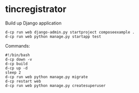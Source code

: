 # tincregistrator


Build up Django application
```
d-cp run web django-admin.py startproject composeexample .
d-cp run web python manage.py startapp test
```

Commands:

```[bash]
#!/bin/bash
d-cp down -v
d-cp build
d-cp up -d
sleep 2
d-cp run web python manage.py migrate
d-cp restart web
d-cp run web python manage.py createsuperuser
```
